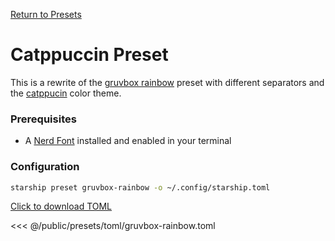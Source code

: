 [Return to Presets](./#catppuccin)

# Catppuccin Preset

This is a rewrite of the [gruvbox rainbow](./gruvbox-rainbow.md) preset with different separators and the [catppucin](https://github.com/catppuccin/catppuccin) color theme.



### Prerequisites

- A [Nerd Font](https://www.nerdfonts.com/) installed and enabled in your terminal

### Configuration

```sh
starship preset gruvbox-rainbow -o ~/.config/starship.toml
```

[Click to download TOML](/presets/toml/gruvbox-rainbow.toml)

<<< @/public/presets/toml/gruvbox-rainbow.toml
